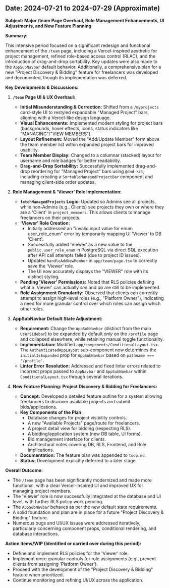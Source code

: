 ## Date: 2024-07-21 to 2024-07-29 (Approximate)

**Subject: Major /team Page Overhaul, Role Management Enhancements, UI Adjustments, and New Feature Planning**

**Summary:**

This intensive period focused on a significant redesign and functional enhancement of the `/team` page, including a Vercel-inspired aesthetic for project management, refined role-based access control (RLAC), and the introduction of drag-and-drop sortability. Key updates were also made to the `AppSubNavbar` default behavior. Additionally, a comprehensive plan for a new "Project Discovery & Bidding" feature for freelancers was developed and documented, though its implementation was deferred.

**Key Developments & Discussions:**

1.  **`/team` Page UI & UX Overhaul:**
    *   **Initial Misunderstanding & Correction:** Shifted from a `/myprojects` card-style UI to restyled expandable "Managed Project" bars, aligning with a Vercel-like design language.
    *   **Visual Enhancements:** Implemented modern styling for project bars (backgrounds, hover effects, icons, status indicators like "MANAGING"/"VIEW MEMBERS").
    *   **Layout Refinement:** Moved the "Add/Update Member" form above the team member list within expanded project bars for improved usability.
    *   **Team Member Display:** Changed to a columnar (stacked) layout for username and role badges for better readability.
    *   **Drag-and-Drop Sortability:** Successfully implemented drag-and-drop reordering for "Managed Project" bars using `@dnd-kit`, including creating a `SortableManagedProjectBar` component and managing client-side order updates.

2.  **Role Management & 'Viewer' Role Implementation:**
    *   **`fetchManagedProjects` Logic:** Updated so Admins see all projects, while non-Admins (e.g., Clients) see projects they own or where they are a 'Client' in `project_members`. This allows clients to manage freelancers on their projects.
    *   **'Viewer' Role Creation:**
        *   Initially addressed an "invalid input value for enum user_role_enum" error by temporarily mapping UI 'Viewer' to DB 'Client'.
        *   Successfully added 'Viewer' as a new value to the `public.user_role_enum` in PostgreSQL via direct SQL execution after API call attempts failed (due to project ID issues).
        *   Updated `handleAddNewMember` in `app/team/page.tsx` to correctly save the 'Viewer' role.
        *   The UI now accurately displays the "VIEWER" role with its distinct styling.
    *   **Pending 'Viewer' Permissions:** Noted that RLS policies defining what a 'Viewer' can actually *see* and *do* are still to be implemented.
    *   **Role Assignment Granularity:** Observed that clients can currently attempt to assign high-level roles (e.g., "Platform Owner"), indicating a need for more granular control over which roles can assign which other roles.

3.  **AppSubNavbar Default State Adjustment:**
    *   **Requirement:** Change the `AppSubNavbar` (distinct from the main `UserSidebar`) to be expanded by default *only* on the `/profile` page and collapsed elsewhere, while retaining manual toggle functionality.
    *   **Implementation:** Modified `app/components/ConditionalLayout.tsx`. The `AuthenticatedAppLayout` sub-component now determines the `initialIsExpanded` prop for `AppSubNavbar` based on `pathname === '/profile'`.
    *   **Linter Error Resolution:** Addressed and fixed linter errors related to incorrect props passed to `AppNavbar` and `AppSubNavbar` within `ConditionalLayout.tsx` through several iterations.

4.  **New Feature Planning: Project Discovery & Bidding for Freelancers:**
    *   **Concept:** Developed a detailed feature outline for a system allowing freelancers to discover available projects and submit bids/applications.
    *   **Key Components of the Plan:**
        *   Database changes for project visibility controls.
        *   A new "Available Projects" page/route for freelancers.
        *   A project detail view for bidding (respecting RLS).
        *   A bidding/application system (new DB table, UI forms).
        *   Bid management interface for clients.
        *   Architectural notes covering DB, RLS, Frontend, and Role implications.
    *   **Documentation:** The feature plan was appended to `todo.md`.
    *   **Status:** Development explicitly deferred to a later stage.

**Overall Outcome:**

*   The `/team` page has been significantly modernized and made more functional, with a clear Vercel-inspired UI and improved UX for managing project members.
*   The 'Viewer' role is now successfully integrated at the database and UI level, with further RLS policy work pending.
*   The `AppSubNavbar` behaves as per the new default state requirements.
*   A solid foundation and plan are in place for a future "Project Discovery & Bidding" feature.
*   Numerous bugs and UI/UX issues were addressed iteratively, particularly concerning component props, conditional rendering, and database interactions.

**Action Items/WIP (Identified or carried over during this period):**

*   Define and implement RLS policies for the 'Viewer' role.
*   Implement more granular controls for role assignments (e.g., prevent clients from assigning 'Platform Owner').
*   Proceed with the development of the "Project Discovery & Bidding" feature when prioritized.
*   Continue monitoring and refining UI/UX across the application. 